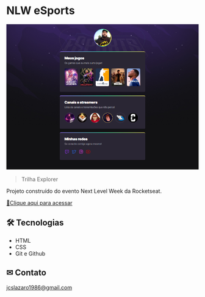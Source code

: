 # NLW eSports

![preview](./.github/preview.png)

> Trilha Explorer

Projeto construído do evento Next Level Week da Rocketseat.

[🔗Clique aqui para acessar](https://lazaro1986.github.io/nlw-esports-explorer)

## 🛠 Tecnologias

- HTML
- CSS
- Git e Github

## ✉ Contato

jcslazaro1986@gmail.com